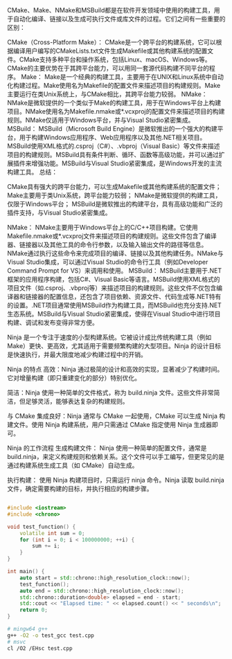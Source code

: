 CMake、Make、NMake和MSBuild都是在软件开发领域中使用的构建工具，用于自动化编译、链接以及生成可执行文件或库文件的过程。它们之间有一些重要的区别：

CMake（Cross-Platform Make）：
CMake是一个跨平台的构建系统，它可以根据编译用户编写的CMakeLists.txt文件生成Makefile或其他构建系统的配置文件。CMake支持多种平台和操作系统，包括Linux、macOS、Windows等。CMake的主要优势在于其跨平台能力，可以用同一套源代码构建不同平台的程序。
Make：
Make是一个经典的构建工具，主要用于在UNIX和Linux系统中自动化构建过程。Make使用名为Makefile的配置文件来描述项目的构建规则。Make主要运行在类Unix系统上，与CMake相比，其跨平台能力较弱。
NMake：
NMake是微软提供的一个类似于Make的构建工具，用于在Windows平台上构建项目。NMake使用名为Makefile.nmake或*.vcxproj的配置文件来描述项目的构建规则。NMake仅适用于Windows平台，并与Visual Studio紧密集成。
MSBuild：
MSBuild（Microsoft Build Engine）是微软推出的一个强大的构建平台，用于构建Windows应用程序、Web应用程序以及其他.NET相关项目。MSBuild使用XML格式的.csproj（C#）、.vbproj（Visual Basic）等文件来描述项目的构建规则。MSBuild具有条件判断、循环、函数等高级功能，并可以通过扩展插件来增强功能。MSBuild与Visual Studio紧密集成，是Windows开发的主流构建工具。
总结：

CMake具有强大的跨平台能力，可以生成Makefile或其他构建系统的配置文件；
Make主要用于类Unix系统，跨平台能力较弱；
NMake是微软提供的构建工具，仅限于Windows平台；
MSBuild是微软推出的构建平台，具有高级功能和广泛的插件支持，与Visual Studio紧密集成。

NMake：
NMake主要用于Windows平台上的C/C++项目构建。它使用Makefile.nmake或*.vcxproj文件来描述项目的构建规则。这些文件包含了编译器、链接器以及其他工具的命令行参数，以及输入输出文件的路径等信息。NMake通过执行这些命令来完成项目的编译、链接以及其他构建任务。NMake与Visual Studio集成，可以通过Visual Studio的命令行工具（例如Developer Command Prompt for VS）来调用和使用。
MSBuild：
MSBuild主要用于.NET框架的应用程序构建，包括C#、Visual Basic等语言。MSBuild使用XML格式的项目文件（如.csproj、.vbproj等）来描述项目的构建规则。这些文件不仅包含编译器和链接器的配置信息，还包含了项目依赖、资源文件、代码生成等.NET特有的设置。.NET项目通常使用MSBuild作为构建工具，而MSBuild也充分支持.NET生态系统。MSBuild与Visual Studio紧密集成，使得在Visual Studio中进行项目构建、调试和发布变得非常方便。

Ninja 是一个专注于速度的小型构建系统。它被设计成比传统构建工具（例如 Make）更快、更高效，尤其适用于需要频繁构建的大型项目。Ninja 的设计目标是快速执行，并最大限度地减少构建过程中的开销。

Ninja 的特点
高效：Ninja 通过极简的设计和高效的实现，显著减少了构建时间。它对增量构建（即只重建变化的部分）特别优化。

简洁：Ninja 使用一种简单的文件格式，称为 build.ninja 文件。这些文件非常简洁，但足够灵活，能够表达复杂的构建规则。

与 CMake 集成良好：Ninja 通常与 CMake 一起使用，CMake 可以生成 Ninja 构建文件。使用 Ninja 构建系统，用户只需通过 CMake 指定使用 Ninja 生成器即可。

Ninja 的工作流程
生成构建文件：
Ninja 使用一种简单的配置文件，通常是 build.ninja，来定义构建规则和依赖关系。这个文件可以手工编写，但更常见的是通过构建系统生成工具（如 CMake）自动生成。

执行构建：
使用 Ninja 构建项目时，只需运行 ninja 命令。Ninja 读取 build.ninja 文件，确定需要构建的目标，并执行相应的构建步骤。

```cpp

#include <iostream>
#include <chrono>

void test_function() {
    volatile int sum = 0;
    for (int i = 0; i < 100000000; ++i) {
        sum += i;
    }
}

int main() {
    auto start = std::chrono::high_resolution_clock::now();
    test_function();
    auto end = std::chrono::high_resolution_clock::now();
    std::chrono::duration<double> elapsed = end - start;
    std::cout << "Elapsed time: " << elapsed.count() << " seconds\n";
    return 0;
}
```

```sh
# mingw64 g++
g++ -O2 -o test_gcc test.cpp
# msvc
cl /O2 /EHsc test.cpp
```